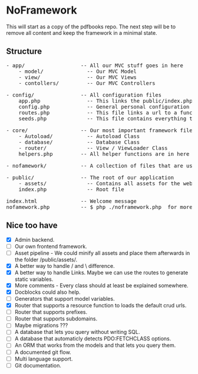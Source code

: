 # NoFramework

This will start as a copy of the pdfbooks repo. The next step will be to remove all content and keep the framework in a minimal state.


## Structure
<!-- You can not trust tabs here for a correct result so we use spaces instead -->
<pre>
- app/                  -- All our MVC stuff goes in here
    - model/              -- Our MVC Model
    - view/               -- Our MVC Views 
    - contollers/         -- Our MVC Controllers 

- config/               -- All configuration files
    app.php               -- This links the public/index.php to the framework
    config.php            -- General personal configuration for your installation
    routes.php            -- This file links a url to a function in a controller
    seeds.php             -- This file contains everything to rebuild the database

- core/                 -- Our most important framework files
    - Autoload/           -- Autoload Class
    - database/           -- Database Class
    - router/             -- View / ViewLoader Class
    helpers.php         -- All helper functions are in here

- nofamework/           -- A collection of files that are used in the generators

- public/               -- The root of our application
    - assets/             -- Contains all assets for the web-application
    index.php             -- Root file

index.html              -- Welcome message
nofamework.php          -- $ php ./noframework.php  for more info about this tool
</pre>


## Nice too have 
- [x] Admin backend.
- [ ] Our own frontend framework.
- [ ] Asset pipeline - We could minify all assets and place them afterwards in the folder /public/assets/.
- [x] A better way to handle / and \ difference.
- [x] A better way to handle Links. Maybe we can use the routes to generate static variables.
- [x] More comments - Every class should at least be explained somewhere.
- [x] Docblocks could also help.
- [ ] Generators that support model variables.
- [x] Router that supports a resource function to loads the default crud urls.
- [ ] Router that supports prefixes.
- [ ] Router that supports subdomains.
- [ ] Maybe migrations ???
- [ ] A database that lets you query without writing SQL.
- [ ] A database that automaticly detects PDO:FETCHCLASS options.
- [ ] An ORM that works from the models and that lets you query them.
- [ ] A documented git flow.
- [ ] Multi language support.
- [ ] Git documentation.
